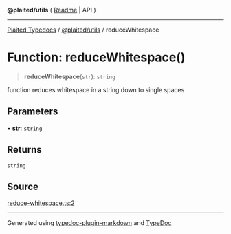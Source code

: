 **@plaited/utils** ( [Readme](../README.md) \| API )

***

[Plaited Typedocs](../../../modules.md) / [@plaited/utils](../modules.md) / reduceWhitespace

# Function: reduceWhitespace()

> **reduceWhitespace**(`str`): `string`

function reduces whitespace in a string down to single spaces

## Parameters

▪ **str**: `string`

## Returns

`string`

## Source

[reduce-whitespace.ts:2](https://github.com/plaited/plaited/blob/b151218/libs/utils/src/reduce-whitespace.ts#L2)

***

Generated using [typedoc-plugin-markdown](https://www.npmjs.com/package/typedoc-plugin-markdown) and [TypeDoc](https://typedoc.org/)
